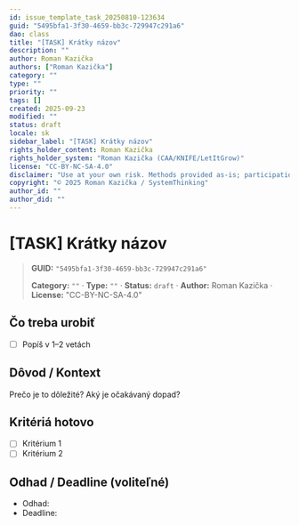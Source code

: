 ```yaml
---
id: issue_template_task_20250810-123634
guid: "5495bfa1-3f30-4659-bb3c-729947c291a6"
dao: class
title: "[TASK] Krátky názov"
description: ""
author: Roman Kazička
authors: ["Roman Kazička"]
category: ""
type: ""
priority: ""
tags: []
created: 2025-09-23
modified: ""
status: draft
locale: sk
sidebar_label: "[TASK] Krátky názov"
rights_holder_content: Roman Kazička
rights_holder_system: "Roman Kazička (CAA/KNIFE/LetItGrow)"
license: "CC-BY-NC-SA-4.0"
disclaimer: "Use at your own risk. Methods provided as-is; participation is voluntary and context-aware."
copyright: "© 2025 Roman Kazička / SystemThinking"
author_id: ""
author_did: ""
---
```

# [TASK] Krátky názov
<!-- fm-visible: start -->

> **GUID:** `"5495bfa1-3f30-4659-bb3c-729947c291a6"`
>   
> **Category:** `""` · **Type:** `""` · **Status:** `draft` · **Author:** Roman Kazička · **License:** "CC-BY-NC-SA-4.0"
<!-- fm-visible: end -->


## Čo treba urobiť
- [ ] Popíš v 1–2 vetách

## Dôvod / Kontext
Prečo je to dôležité? Aký je očakávaný dopad?

## Kritériá hotovo
- [ ] Kritérium 1
- [ ] Kritérium 2

## Odhad / Deadline (voliteľné)
- Odhad: 
- Deadline: 
